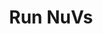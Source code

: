 ---
title: "Run NuVs"
type: "manual"
menu:
    manual:
        parent: "Tutorials"
        weight: 60
---